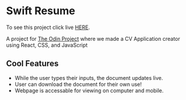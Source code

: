 # Swift Resume

To see this project click live [HERE](https://swift-resume.pages.dev/).

A project for [The Odin Project](https://www.theodinproject.com/lessons/node-path-react-new-cv-application#project-solution) where we made a CV Application creator using React, CSS, and JavaScript

## Cool Features
- While the user types their inputs, the document updates live.
- User can download the document for their own use!
- Webpage is accessable for viewing on computer and mobile.

